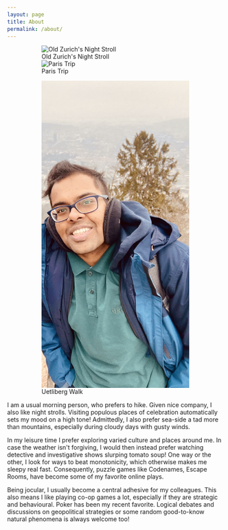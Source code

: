 ```yaml
---
layout: page
title: About
permalink: /about/
---
```


<figure>
<figure><img src="/assets/OldZurichNightStroll.jpg" class="" align="left" alt="Old Zurich's Night Stroll" width="350px" height=auto/><figcaption>Old Zurich's Night Stroll</figcaption>
    <img src="/assets/ParisTrip.jpg" class="" align="left" alt="Paris Trip" width="350px" height=auto/><figcaption>Paris Trip</figcaption>
</figure>

<figure><img src="/assets/UetlibergWalk.jpg" class="" align="center" alt="Uetliberg Walk" width="455px" height=auto/><figcaption>Uetliberg Walk</figcaption></figure>
</figure>

I am a usual morning person, who prefers to hike. Given nice company, I also like night strolls. Visiting populous places of celebration automatically sets my mood on a high tone! Admittedly, I also prefer sea-side a tad more than mountains, especially during cloudy days with gusty winds.

In my leisure time I prefer exploring varied culture and places around me. In case the weather isn't forgiving, I would then instead prefer watching detective and investigative shows slurping tomato soup! One way or the other, I look for ways to beat monotonicity, which otherwise makes me sleepy real fast. Consequently, puzzle games like Codenames, Escape Rooms, have become some of my favorite online plays.

Being jocular, I usually become a central adhesive for my colleagues. This also means I like playing co-op games a lot, especially if they are strategic and behavioural. Poker has been my recent favorite. Logical debates and discussions on geopolitical strategies or some random good-to-know natural phenomena is always welcome too!

